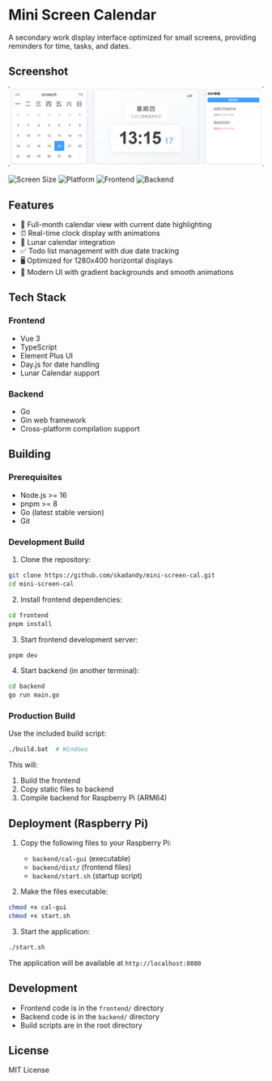 # Mini Screen Calendar

A secondary work display interface optimized for small screens, providing reminders for time, tasks, and dates.

## Screenshot

![Mini Screen Calendar Screenshot](images/screenshot.png)

![Screen Size](https://img.shields.io/badge/Screen-1280x400-blue)
![Platform](https://img.shields.io/badge/Platform-Raspberry%20Pi-red)
![Frontend](https://img.shields.io/badge/Frontend-Vue%203-brightgreen)
![Backend](https://img.shields.io/badge/Backend-Go-cyan)

## Features

- 📅 Full-month calendar view with current date highlighting
- ⏰ Real-time clock display with animations
- 🌙 Lunar calendar integration
- ✅ Todo list management with due date tracking
- 🖥️ Optimized for 1280x400 horizontal displays
- 🎨 Modern UI with gradient backgrounds and smooth animations

## Tech Stack

### Frontend
- Vue 3
- TypeScript
- Element Plus UI
- Day.js for date handling
- Lunar Calendar support

### Backend
- Go
- Gin web framework
- Cross-platform compilation support

## Building

### Prerequisites
- Node.js >= 16
- pnpm >= 8
- Go (latest stable version)
- Git

### Development Build

1. Clone the repository:
```bash
git clone https://github.com/skadandy/mini-screen-cal.git
cd mini-screen-cal
```

2. Install frontend dependencies:
```bash
cd frontend
pnpm install
```

3. Start frontend development server:
```bash
pnpm dev
```

4. Start backend (in another terminal):
```bash
cd backend
go run main.go
```

### Production Build

Use the included build script:
```bash
./build.bat  # Windows
```

This will:
1. Build the frontend
2. Copy static files to backend
3. Compile backend for Raspberry Pi (ARM64)

## Deployment (Raspberry Pi)

1. Copy the following files to your Raspberry Pi:
   - `backend/cal-gui` (executable)
   - `backend/dist/` (frontend files)
   - `backend/start.sh` (startup script)

2. Make the files executable:
```bash
chmod +x cal-gui
chmod +x start.sh
```

3. Start the application:
```bash
./start.sh
```

The application will be available at `http://localhost:8080`

## Development

- Frontend code is in the `frontend/` directory
- Backend code is in the `backend/` directory
- Build scripts are in the root directory

## License

MIT License

